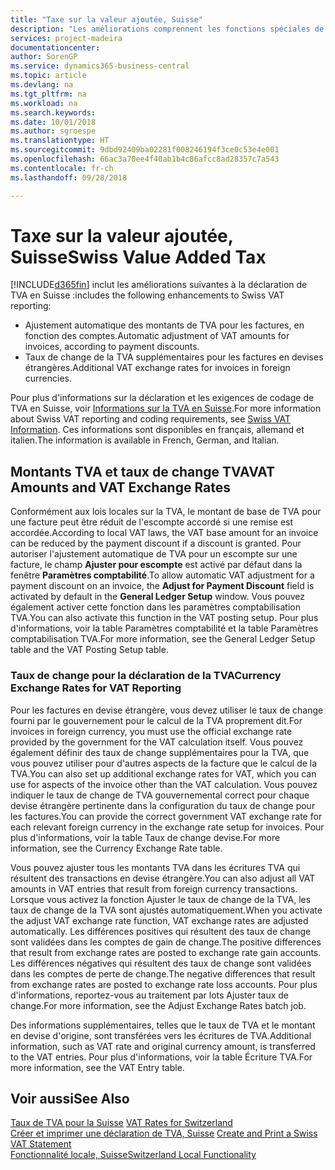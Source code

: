 ```yaml
---
title: "Taxe sur la valeur ajoutée, Suisse"
description: "Les améliorations comprennent les fonctions spéciales de déclaration de TVA en Suisse."
services: project-madeira
documentationcenter: 
author: SorenGP
ms.service: dynamics365-business-central
ms.topic: article
ms.devlang: na
ms.tgt_pltfrm: na
ms.workload: na
ms.search.keywords: 
ms.date: 10/01/2018
ms.author: sgroespe
ms.translationtype: HT
ms.sourcegitcommit: 9dbd92409ba02281f008246194f3ce0c53e4e001
ms.openlocfilehash: 66ac3a70ee4f40ab1b4c86afcc8ad28357c7a543
ms.contentlocale: fr-ch
ms.lasthandoff: 09/28/2018

---
```

# <a name="swiss-value-added-tax"></a><span data-ttu-id="d44c8-103">Taxe sur la valeur ajoutée, Suisse</span><span class="sxs-lookup"><span data-stu-id="d44c8-103">Swiss Value Added Tax</span></span>
[!INCLUDE[d365fin](../../includes/d365fin_md.md)] <span data-ttu-id="d44c8-104">inclut les améliorations suivantes à la déclaration de TVA en Suisse :</span><span class="sxs-lookup"><span data-stu-id="d44c8-104">includes the following enhancements to Swiss VAT reporting:</span></span>  

- <span data-ttu-id="d44c8-105">Ajustement automatique des montants de TVA pour les factures, en fonction des comptes.</span><span class="sxs-lookup"><span data-stu-id="d44c8-105">Automatic adjustment of VAT amounts for invoices, according to payment discounts.</span></span>  
- <span data-ttu-id="d44c8-106">Taux de change de la TVA supplémentaires pour les factures en devises étrangères.</span><span class="sxs-lookup"><span data-stu-id="d44c8-106">Additional VAT exchange rates for invoices in foreign currencies.</span></span>  

<span data-ttu-id="d44c8-107">Pour plus d'informations sur la déclaration et les exigences de codage de TVA en Suisse, voir [Informations sur la TVA en Suisse](https://www.estv.admin.ch/estv/en/home.html).</span><span class="sxs-lookup"><span data-stu-id="d44c8-107">For more information about Swiss VAT reporting and coding requirements, see [Swiss VAT Information](https://www.estv.admin.ch/estv/en/home.html).</span></span> <span data-ttu-id="d44c8-108">Ces informations sont disponibles en français, allemand et italien.</span><span class="sxs-lookup"><span data-stu-id="d44c8-108">The information is available in French, German, and Italian.</span></span>  

## <a name="vat-amounts-and-vat-exchange-rates"></a><span data-ttu-id="d44c8-109">Montants TVA et taux de change TVA</span><span class="sxs-lookup"><span data-stu-id="d44c8-109">VAT Amounts and VAT Exchange Rates</span></span>  
<span data-ttu-id="d44c8-110">Conformément aux lois locales sur la TVA, le montant de base de TVA pour une facture peut être réduit de l'escompte accordé si une remise est accordée.</span><span class="sxs-lookup"><span data-stu-id="d44c8-110">According to local VAT laws, the VAT base amount for an invoice can be reduced by the payment discount if a discount is granted.</span></span> <span data-ttu-id="d44c8-111">Pour autoriser l'ajustement automatique de TVA pour un escompte sur une facture, le champ **Ajuster pour escompte** est activé par défaut dans la fenêtre **Paramètres comptabilité**.</span><span class="sxs-lookup"><span data-stu-id="d44c8-111">To allow automatic VAT adjustment for a payment discount on an invoice, the **Adjust for Payment Discount** field is activated by default in the **General Ledger Setup** window.</span></span> <span data-ttu-id="d44c8-112">Vous pouvez également activer cette fonction dans les paramètres comptabilisation TVA.</span><span class="sxs-lookup"><span data-stu-id="d44c8-112">You can also activate this function in the VAT posting setup.</span></span> <span data-ttu-id="d44c8-113">Pour plus d'informations, voir la table Paramètres comptabilité et la table Paramètres comptabilisation TVA.</span><span class="sxs-lookup"><span data-stu-id="d44c8-113">For more information, see the General Ledger Setup table and the VAT Posting Setup table.</span></span>  

### <a name="currency-exchange-rates-for-vat-reporting"></a><span data-ttu-id="d44c8-114">Taux de change pour la déclaration de la TVA</span><span class="sxs-lookup"><span data-stu-id="d44c8-114">Currency Exchange Rates for VAT Reporting</span></span>  
<span data-ttu-id="d44c8-115">Pour les factures en devise étrangère, vous devez utiliser le taux de change fourni par le gouvernement pour le calcul de la TVA proprement dit.</span><span class="sxs-lookup"><span data-stu-id="d44c8-115">For invoices in foreign currency, you must use the official exchange rate provided by the government for the VAT calculation itself.</span></span> <span data-ttu-id="d44c8-116">Vous pouvez également définir des taux de change supplémentaires pour la TVA, que vous pouvez utiliser pour d'autres aspects de la facture que le calcul de la TVA.</span><span class="sxs-lookup"><span data-stu-id="d44c8-116">You can also set up additional exchange rates for VAT, which you can use for aspects of the invoice other than the VAT calculation.</span></span> <span data-ttu-id="d44c8-117">Vous pouvez indiquer le taux de change de TVA gouvernemental correct pour chaque devise étrangère pertinente dans la configuration du taux de change pour les factures.</span><span class="sxs-lookup"><span data-stu-id="d44c8-117">You can provide the correct government VAT exchange rate for each relevant foreign currency in the exchange rate setup for invoices.</span></span> <span data-ttu-id="d44c8-118">Pour plus d'informations, voir la table Taux de change devise.</span><span class="sxs-lookup"><span data-stu-id="d44c8-118">For more information, see the Currency Exchange Rate table.</span></span>  

<span data-ttu-id="d44c8-119">Vous pouvez ajuster tous les montants TVA dans les écritures TVA qui résultent des transactions en devise étrangère.</span><span class="sxs-lookup"><span data-stu-id="d44c8-119">You can also adjust all VAT amounts in VAT entries that result from foreign currency transactions.</span></span> <span data-ttu-id="d44c8-120">Lorsque vous activez la fonction Ajuster le taux de change de la TVA, les taux de change de la TVA sont ajustés automatiquement.</span><span class="sxs-lookup"><span data-stu-id="d44c8-120">When you activate the adjust VAT exchange rate function, VAT exchange rates are adjusted automatically.</span></span> <span data-ttu-id="d44c8-121">Les différences positives qui résultent des taux de change sont validées dans les comptes de gain de change.</span><span class="sxs-lookup"><span data-stu-id="d44c8-121">The positive differences that result from exchange rates are posted to exchange rate gain accounts.</span></span> <span data-ttu-id="d44c8-122">Les différences négatives qui résultent des taux de change sont validées dans les comptes de perte de change.</span><span class="sxs-lookup"><span data-stu-id="d44c8-122">The negative differences that result from exchange rates are posted to exchange rate loss accounts.</span></span> <span data-ttu-id="d44c8-123">Pour plus d'informations, reportez-vous au traitement par lots Ajuster taux de change.</span><span class="sxs-lookup"><span data-stu-id="d44c8-123">For more information, see the Adjust Exchange Rates batch job.</span></span>  

<span data-ttu-id="d44c8-124">Des informations supplémentaires, telles que le taux de TVA et le montant en devise d'origine, sont transférées vers les écritures de TVA.</span><span class="sxs-lookup"><span data-stu-id="d44c8-124">Additional information, such as VAT rate and original currency amount, is transferred to the VAT entries.</span></span> <span data-ttu-id="d44c8-125">Pour plus d'informations, voir la table Écriture TVA.</span><span class="sxs-lookup"><span data-stu-id="d44c8-125">For more information, see the VAT Entry table.</span></span>  

## <a name="see-also"></a><span data-ttu-id="d44c8-126">Voir aussi</span><span class="sxs-lookup"><span data-stu-id="d44c8-126">See Also</span></span>  
 <span data-ttu-id="d44c8-127">[Taux de TVA pour la Suisse](vat-rates-for-switzerland.md) </span><span class="sxs-lookup"><span data-stu-id="d44c8-127">[VAT Rates for Switzerland](vat-rates-for-switzerland.md) </span></span>  
 <span data-ttu-id="d44c8-128">[Créer et imprimer une déclaration de TVA, Suisse](how-to-create-and-print-a-swiss-vat-statement.md) </span><span class="sxs-lookup"><span data-stu-id="d44c8-128">[Create and Print a Swiss VAT Statement](how-to-create-and-print-a-swiss-vat-statement.md) </span></span>  
 [<span data-ttu-id="d44c8-129">Fonctionnalité locale, Suisse</span><span class="sxs-lookup"><span data-stu-id="d44c8-129">Switzerland Local Functionality</span></span>](switzerland-local-functionality.md)   

